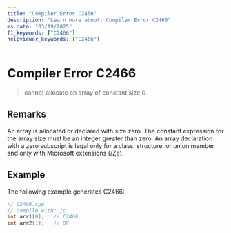 ```yaml
---
title: "Compiler Error C2466"
description: "Learn more about: Compiler Error C2466"
ms.date: "03/19/2025"
f1_keywords: ["C2466"]
helpviewer_keywords: ["C2466"]
---
```

# Compiler Error C2466

> cannot allocate an array of constant size 0

## Remarks

An array is allocated or declared with size zero. The constant expression for the array size must be an integer greater than zero. An array declaration with a zero subscript is legal only for a class, structure, or union member and only with Microsoft extensions ([/Ze](../../build/reference/za-ze-disable-language-extensions.md)).

## Example

The following example generates C2466:

```cpp
// C2466.cpp
// compile with: /c
int arr1[0];   // C2466
int arr2[1];   // OK
```
